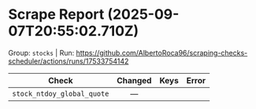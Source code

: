 # Scrape Report (2025-09-07T20:55:02.710Z)

Group: `stocks`  |  Run: https://github.com/AlbertoRoca96/scraping-checks-scheduler/actions/runs/17533754142

| Check | Changed | Keys | Error |
|---|:---:|:--|:--|
| `stock_ntdoy_global_quote` | — |  |  |
